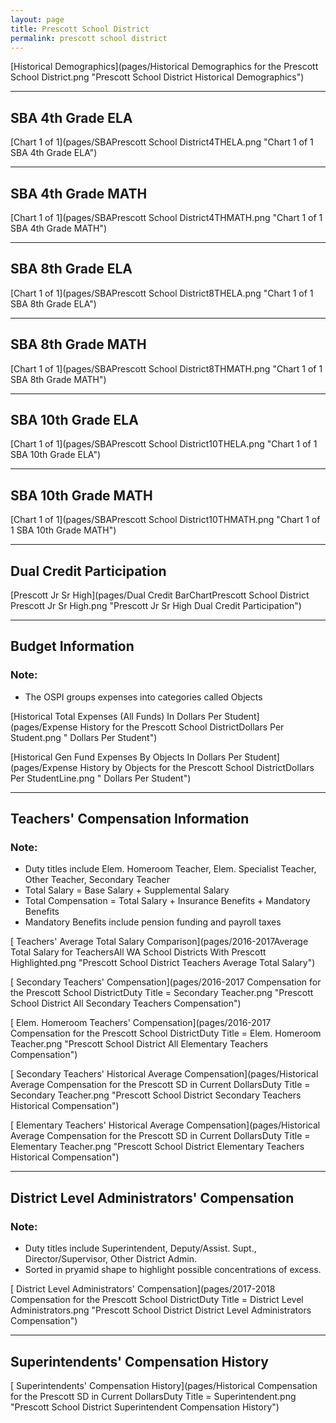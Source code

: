 ```yaml
---
layout: page
title: Prescott School District
permalink: prescott school district
---
```



[Historical Demographics](pages/Historical Demographics for the Prescott School District.png "Prescott School District Historical Demographics")

___

## SBA 4th Grade ELA

[Chart 1 of 1](pages/SBAPrescott School District4THELA.png "Chart 1 of 1 SBA 4th Grade ELA")


___

## SBA 4th Grade MATH

[Chart 1 of 1](pages/SBAPrescott School District4THMATH.png "Chart 1 of 1 SBA 4th Grade MATH")


___

## SBA 8th Grade ELA

[Chart 1 of 1](pages/SBAPrescott School District8THELA.png "Chart 1 of 1 SBA 8th Grade ELA")


___

## SBA 8th Grade MATH

[Chart 1 of 1](pages/SBAPrescott School District8THMATH.png "Chart 1 of 1 SBA 8th Grade MATH")


___

## SBA 10th Grade ELA

[Chart 1 of 1](pages/SBAPrescott School District10THELA.png "Chart 1 of 1 SBA 10th Grade ELA")


___

## SBA 10th Grade MATH

[Chart 1 of 1](pages/SBAPrescott School District10THMATH.png "Chart 1 of 1 SBA 10th Grade MATH")


___

## Dual Credit Participation

[Prescott Jr Sr High](pages/Dual Credit BarChartPrescott School District Prescott Jr Sr High.png "Prescott Jr Sr High Dual Credit Participation")


___

## Budget Information
### Note:
- The OSPI groups expenses into categories called Objects

[Historical Total Expenses (All Funds) In Dollars Per Student](pages/Expense History for the Prescott School DistrictDollars Per Student.png " Dollars Per Student")

[Historical Gen Fund Expenses By Objects In Dollars Per Student](pages/Expense History by Objects for the Prescott School DistrictDollars Per StudentLine.png " Dollars Per Student")


___

## Teachers' Compensation Information
### Note:
- Duty titles include Elem. Homeroom Teacher, Elem. Specialist Teacher, Other Teacher, Secondary Teacher
- Total Salary = Base Salary + Supplemental Salary
- Total Compensation = Total Salary + Insurance Benefits + Mandatory Benefits
- Mandatory Benefits include pension funding and payroll taxes

[ Teachers' Average Total Salary Comparison](pages/2016-2017Average Total Salary for TeachersAll WA School Districts With Prescott Highlighted.png "Prescott School District Teachers Average Total Salary")

[ Secondary Teachers' Compensation](pages/2016-2017 Compensation for the Prescott School DistrictDuty Title = Secondary Teacher.png "Prescott School District All Secondary Teachers Compensation")

[ Elem. Homeroom Teachers' Compensation](pages/2016-2017 Compensation for the Prescott School DistrictDuty Title = Elem. Homeroom Teacher.png "Prescott School District All Elementary Teachers Compensation")

[ Secondary Teachers' Historical Average Compensation](pages/Historical Average Compensation for the Prescott SD in Current DollarsDuty Title = Secondary Teacher.png "Prescott School District Secondary Teachers Historical Compensation")

[ Elementary Teachers' Historical Average Compensation](pages/Historical Average Compensation for the Prescott SD in Current DollarsDuty Title = Elementary Teacher.png "Prescott School District Elementary Teachers Historical Compensation")


___

## District Level Administrators' Compensation

### Note:
- Duty titles include Superintendent, Deputy/Assist. Supt., Director/Supervisor, Other District Admin.
- Sorted in pryamid shape to highlight possible concentrations of excess.

[ District Level Administrators' Compensation](pages/2017-2018 Compensation for the Prescott School DistrictDuty Title = District Level Administrators.png "Prescott School District District Level Administrators Compensation")


___

## Superintendents' Compensation History

[ Superintendents' Compensation History](pages/Historical Compensation for the Prescott SD in Current DollarsDuty Title = Superintendent.png "Prescott School District Superintendent Compensation History")

